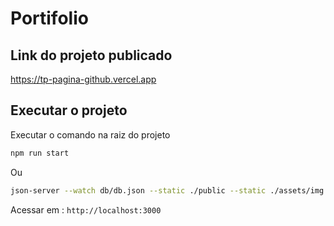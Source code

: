 # Portifolio

## Link do projeto publicado
https://tp-pagina-github.vercel.app

## Executar o projeto
Executar o comando na raiz do projeto
```bash
npm run start 

```

Ou

```bash
json-server --watch db/db.json --static ./public --static ./assets/img
```

Acessar em : `http://localhost:3000`
